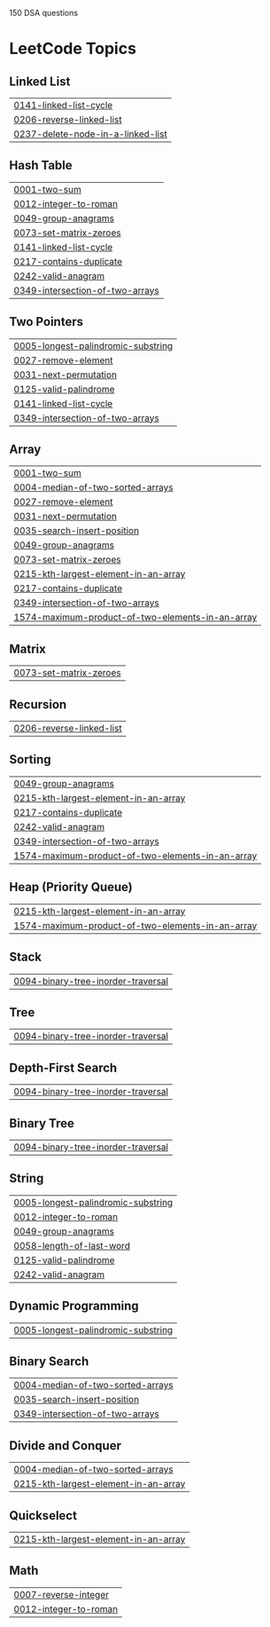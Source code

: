 150 DSA questions

<!---LeetCode Topics Start-->
# LeetCode Topics
## Linked List
|  |
| ------- |
| [0141-linked-list-cycle](https://github.com/09vs/leetcode/tree/master/0141-linked-list-cycle) |
| [0206-reverse-linked-list](https://github.com/09vs/leetcode/tree/master/0206-reverse-linked-list) |
| [0237-delete-node-in-a-linked-list](https://github.com/09vs/leetcode/tree/master/0237-delete-node-in-a-linked-list) |
## Hash Table
|  |
| ------- |
| [0001-two-sum](https://github.com/09vs/leetcode/tree/master/0001-two-sum) |
| [0012-integer-to-roman](https://github.com/09vs/leetcode/tree/master/0012-integer-to-roman) |
| [0049-group-anagrams](https://github.com/09vs/leetcode/tree/master/0049-group-anagrams) |
| [0073-set-matrix-zeroes](https://github.com/09vs/leetcode/tree/master/0073-set-matrix-zeroes) |
| [0141-linked-list-cycle](https://github.com/09vs/leetcode/tree/master/0141-linked-list-cycle) |
| [0217-contains-duplicate](https://github.com/09vs/leetcode/tree/master/0217-contains-duplicate) |
| [0242-valid-anagram](https://github.com/09vs/leetcode/tree/master/0242-valid-anagram) |
| [0349-intersection-of-two-arrays](https://github.com/09vs/leetcode/tree/master/0349-intersection-of-two-arrays) |
## Two Pointers
|  |
| ------- |
| [0005-longest-palindromic-substring](https://github.com/09vs/leetcode/tree/master/0005-longest-palindromic-substring) |
| [0027-remove-element](https://github.com/09vs/leetcode/tree/master/0027-remove-element) |
| [0031-next-permutation](https://github.com/09vs/leetcode/tree/master/0031-next-permutation) |
| [0125-valid-palindrome](https://github.com/09vs/leetcode/tree/master/0125-valid-palindrome) |
| [0141-linked-list-cycle](https://github.com/09vs/leetcode/tree/master/0141-linked-list-cycle) |
| [0349-intersection-of-two-arrays](https://github.com/09vs/leetcode/tree/master/0349-intersection-of-two-arrays) |
## Array
|  |
| ------- |
| [0001-two-sum](https://github.com/09vs/leetcode/tree/master/0001-two-sum) |
| [0004-median-of-two-sorted-arrays](https://github.com/09vs/leetcode/tree/master/0004-median-of-two-sorted-arrays) |
| [0027-remove-element](https://github.com/09vs/leetcode/tree/master/0027-remove-element) |
| [0031-next-permutation](https://github.com/09vs/leetcode/tree/master/0031-next-permutation) |
| [0035-search-insert-position](https://github.com/09vs/leetcode/tree/master/0035-search-insert-position) |
| [0049-group-anagrams](https://github.com/09vs/leetcode/tree/master/0049-group-anagrams) |
| [0073-set-matrix-zeroes](https://github.com/09vs/leetcode/tree/master/0073-set-matrix-zeroes) |
| [0215-kth-largest-element-in-an-array](https://github.com/09vs/leetcode/tree/master/0215-kth-largest-element-in-an-array) |
| [0217-contains-duplicate](https://github.com/09vs/leetcode/tree/master/0217-contains-duplicate) |
| [0349-intersection-of-two-arrays](https://github.com/09vs/leetcode/tree/master/0349-intersection-of-two-arrays) |
| [1574-maximum-product-of-two-elements-in-an-array](https://github.com/09vs/leetcode/tree/master/1574-maximum-product-of-two-elements-in-an-array) |
## Matrix
|  |
| ------- |
| [0073-set-matrix-zeroes](https://github.com/09vs/leetcode/tree/master/0073-set-matrix-zeroes) |
## Recursion
|  |
| ------- |
| [0206-reverse-linked-list](https://github.com/09vs/leetcode/tree/master/0206-reverse-linked-list) |
## Sorting
|  |
| ------- |
| [0049-group-anagrams](https://github.com/09vs/leetcode/tree/master/0049-group-anagrams) |
| [0215-kth-largest-element-in-an-array](https://github.com/09vs/leetcode/tree/master/0215-kth-largest-element-in-an-array) |
| [0217-contains-duplicate](https://github.com/09vs/leetcode/tree/master/0217-contains-duplicate) |
| [0242-valid-anagram](https://github.com/09vs/leetcode/tree/master/0242-valid-anagram) |
| [0349-intersection-of-two-arrays](https://github.com/09vs/leetcode/tree/master/0349-intersection-of-two-arrays) |
| [1574-maximum-product-of-two-elements-in-an-array](https://github.com/09vs/leetcode/tree/master/1574-maximum-product-of-two-elements-in-an-array) |
## Heap (Priority Queue)
|  |
| ------- |
| [0215-kth-largest-element-in-an-array](https://github.com/09vs/leetcode/tree/master/0215-kth-largest-element-in-an-array) |
| [1574-maximum-product-of-two-elements-in-an-array](https://github.com/09vs/leetcode/tree/master/1574-maximum-product-of-two-elements-in-an-array) |
## Stack
|  |
| ------- |
| [0094-binary-tree-inorder-traversal](https://github.com/09vs/leetcode/tree/master/0094-binary-tree-inorder-traversal) |
## Tree
|  |
| ------- |
| [0094-binary-tree-inorder-traversal](https://github.com/09vs/leetcode/tree/master/0094-binary-tree-inorder-traversal) |
## Depth-First Search
|  |
| ------- |
| [0094-binary-tree-inorder-traversal](https://github.com/09vs/leetcode/tree/master/0094-binary-tree-inorder-traversal) |
## Binary Tree
|  |
| ------- |
| [0094-binary-tree-inorder-traversal](https://github.com/09vs/leetcode/tree/master/0094-binary-tree-inorder-traversal) |
## String
|  |
| ------- |
| [0005-longest-palindromic-substring](https://github.com/09vs/leetcode/tree/master/0005-longest-palindromic-substring) |
| [0012-integer-to-roman](https://github.com/09vs/leetcode/tree/master/0012-integer-to-roman) |
| [0049-group-anagrams](https://github.com/09vs/leetcode/tree/master/0049-group-anagrams) |
| [0058-length-of-last-word](https://github.com/09vs/leetcode/tree/master/0058-length-of-last-word) |
| [0125-valid-palindrome](https://github.com/09vs/leetcode/tree/master/0125-valid-palindrome) |
| [0242-valid-anagram](https://github.com/09vs/leetcode/tree/master/0242-valid-anagram) |
## Dynamic Programming
|  |
| ------- |
| [0005-longest-palindromic-substring](https://github.com/09vs/leetcode/tree/master/0005-longest-palindromic-substring) |
## Binary Search
|  |
| ------- |
| [0004-median-of-two-sorted-arrays](https://github.com/09vs/leetcode/tree/master/0004-median-of-two-sorted-arrays) |
| [0035-search-insert-position](https://github.com/09vs/leetcode/tree/master/0035-search-insert-position) |
| [0349-intersection-of-two-arrays](https://github.com/09vs/leetcode/tree/master/0349-intersection-of-two-arrays) |
## Divide and Conquer
|  |
| ------- |
| [0004-median-of-two-sorted-arrays](https://github.com/09vs/leetcode/tree/master/0004-median-of-two-sorted-arrays) |
| [0215-kth-largest-element-in-an-array](https://github.com/09vs/leetcode/tree/master/0215-kth-largest-element-in-an-array) |
## Quickselect
|  |
| ------- |
| [0215-kth-largest-element-in-an-array](https://github.com/09vs/leetcode/tree/master/0215-kth-largest-element-in-an-array) |
## Math
|  |
| ------- |
| [0007-reverse-integer](https://github.com/09vs/leetcode/tree/master/0007-reverse-integer) |
| [0012-integer-to-roman](https://github.com/09vs/leetcode/tree/master/0012-integer-to-roman) |
<!---LeetCode Topics End-->